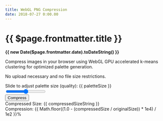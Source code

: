 ```yaml
---
title: WebGL PNG Compression
date: 2018-07-27 0:00.00
---
```


# {{ $page.frontmatter.title }}

**{{ new Date($page.frontmatter.date).toDateString() }}**

Compress images in your browser using WebGL GPU accelerated k-means clustering for optimized palette generation.

No upload necessary and no file size restrictions.

<div v-if="file">
<img ref="image" :src="fileUrl">
<div>
Slide to adjust palette size (quality): {{ paletteSize }}
</div>
<div>
<input class="slider" type="range" min="2" max="256" v-model="paletteSize"/>
</div>
<button v-on:click="compute()">Compress</button>
<div v-if="compressedSize > 0">
<div>
Compressed Size: {{ compressedSizeString }}
</div>
<div>
Compression: {{ Math.floor((1.0 - (compressedSize / originalSize)) * 1e4) / 1e2 }}%
</div>
</div>
</div>

<div v-else>
<b-form-file v-model="file"/>
</div>
    
<div v-show="false">
<canvas ref="imageCanvas"></canvas>
<canvas ref="canvas3d"></canvas>
</div>

<BlogPostNav/>

<script>
import {compress, condensePalette, writePNG} from 'webgl-png-compress'

export default {
  data () {
    return {
      computed: false,
      loaded: false,
      matrix: undefined,
      originalSize: 0,
      compressedSize: 0,
      paletteSize: 256,
      scaledWidth: 512,
      file: null
    }
  },
  computed: {
    fileUrl () {
      if (this.file) {
        return URL.createObjectURL(this.file)
      }
    },
    image () {
      return this.$refs.image
    },
    compressedSizeString () {
      let compressedSize = Math.floor(this.compressedSize)
      let sizeString = compressedSize.toString()
      if (sizeString.length <= 3) {
        return sizeString + 'B'
      }
      compressedSize = Math.floor(compressedSize / 1e1) / 1e2
      sizeString = compressedSize.toString()
      if (sizeString.length <= 6) {
        return sizeString + 'KB'
      }
      compressedSize = Math.floor(compressedSize / 1e1) / 1e2
      sizeString = compressedSize.toString()
      if (sizeString.length <= 6) {
        return sizeString + 'MB'
      }
      compressedSize = Math.floor(compressedSize / 1e1) / 1e2
      sizeString = compressedSize.toString()
      if (sizeString.length <= 6) {
        return sizeString + 'GB'
      }
      compressedSize = Math.floor(compressedSize / 1e1) / 1e2
      return compressedSize.toString() + 'TB'
    },
    scaledHeight () {
      return Math.floor(this.image.height * this.scaledWidth / this.image.width)
    }
  },
  methods: {
    compute () {
      const imageCanvas = this.$refs.imageCanvas
      const context = imageCanvas.getContext('2d')
      const canvas3d = this.$refs.canvas3d
      canvas3d.width = this.scaledWidth
      canvas3d.height = this.scaledHeight

      const gl = canvas3d.getContext('webgl')
      gl.viewport(0, 0, this.scaledWidth, this.scaledHeight)

      imageCanvas.width = this.scaledWidth
      imageCanvas.height = this.scaledHeight
      context.drawImage(this.image, 0, 0, this.scaledWidth, this.scaledHeight)
      const scaledImageData = context.getImageData(0, 0, this.scaledWidth, this.scaledHeight)

      let palette = compress(scaledImageData, this.scaledWidth, this.scaledHeight, gl, this.paletteSize, 4)
      palette = condensePalette(palette)

      imageCanvas.width = this.image.width
      imageCanvas.height = this.image.height

      context.drawImage(this.image, 0, 0)
      const imageData = context.getImageData(0, 0, this.image.width, this.image.height)
      const png = writePNG(imageData, palette, this.image.width, this.image.height)
      this.compressedSize = png.length
      this.computed = true
      this.download('compressed.png', png)
    },
    download (filename, data) {
      const element = document.createElement('a')
      element.setAttribute('href', URL.createObjectURL(new Blob([data], {
        type: 'image/png'
      })))
      element.setAttribute('download', filename)
      element.style.display = 'none'
      document.body.appendChild(element)
      element.click()
      document.body.removeChild(element)
    },
    imageLoaded () {
      this.loaded = true
    }
  }
}
</script>

